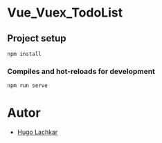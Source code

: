 # Vue_Vuex_TodoList

## Project setup
```
npm install
```

### Compiles and hot-reloads for development
```
npm run serve
```

# Autor

- [Hugo Lachkar](https://github.com/HugoTkBCN)
